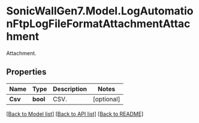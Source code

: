 # SonicWallGen7.Model.LogAutomationFtpLogFileFormatAttachmentAttachment
Attachment.

## Properties

Name | Type | Description | Notes
------------ | ------------- | ------------- | -------------
**Csv** | **bool** | CSV. | [optional] 

[[Back to Model list]](../README.md#documentation-for-models) [[Back to API list]](../README.md#documentation-for-api-endpoints) [[Back to README]](../README.md)

